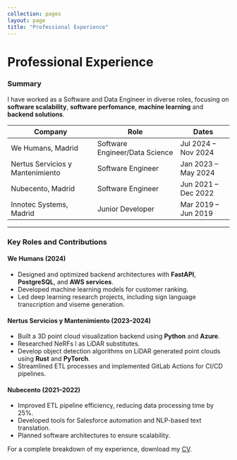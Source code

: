 ```yaml
---
collection: pages
layout: page
title: "Professional Experience"
---
```


# Professional Experience

### Summary

I have worked as a Software and Data Engineer in diverse roles, focusing on **software scalability**, **software perfomance**, **machine learning** and **backend solutions**.

| Company                            | Role                          | Dates                |
|------------------------------------|-------------------------------|----------------------|
| We Humans, Madrid                  | Software Engineer/Data Science| Jul 2024 – Nov 2024  |
| Nertus Servicios y Mantenimiento   | Software Engineer             | Jan 2023 – May 2024  |
| Nubecento, Madrid                  | Software Engineer             | Jun 2021 – Dec 2022  |
| Innotec Systems, Madrid            | Junior Developer              | Mar 2019 – Jun 2019  |

---

### Key Roles and Contributions

#### We Humans (2024)

- Designed and optimized backend architectures with **FastAPI**, **PostgreSQL**, and **AWS services**.
- Developed machine learning models for customer ranking.
- Led deep learning research projects, including sign language transcription and viseme generation.

#### Nertus Servicios y Mantenimiento (2023–2024)

- Built a 3D point cloud visualization backend using **Python** and **Azure**.
- Researched NeRFs l as LiDAR substitutes.
- Develop object detection algorithms on LiDAR generated point clouds using **Rust** and **PyTorch**.
- Streamlined ETL processes and implemented GitLab Actions for CI/CD pipelines.

#### Nubecento (2021–2022)

- Improved ETL pipeline efficiency, reducing data processing time by 25%.
- Developed tools for Salesforce automation and NLP-based text translation.
- Planned software architectures to ensure scalability.

For a complete breakdown of my experience, download my [CV](downloads/CV.pdf).
